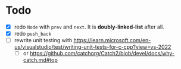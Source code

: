 # Todo

- [x] redo `Node` with `prev` and `next`. It is **doubly-linked-list** after all.
- [x] redo `push_back`
- [ ] rewrite unit testing with https://learn.microsoft.com/en-us/visualstudio/test/writing-unit-tests-for-c-cpp?view=vs-2022
	- [ ] or https://github.com/catchorg/Catch2/blob/devel/docs/why-catch.md#top
